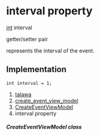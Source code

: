 
<div>

# interval property

</div>


[int](https://api.flutter.dev/flutter/dart-core/int-class.html)
interval


getter/setter pair




represents the interval of the event.



## Implementation

``` language-dart
int interval = 1;
```







1.  [talawa](../../index.md)
2.  [create_event_view_model](../../view_model_after_auth_view_models_event_view_models_create_event_view_model/)
3.  [CreateEventViewModel](../../view_model_after_auth_view_models_event_view_models_create_event_view_model/CreateEventViewModel-class.md)
4.  interval property

##### CreateEventViewModel class







